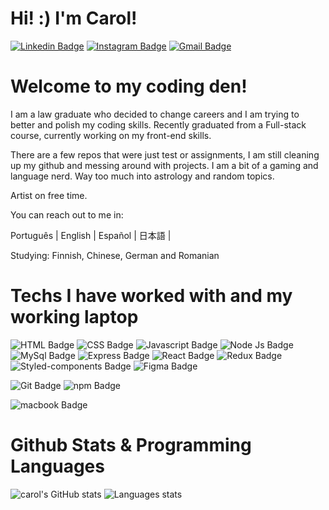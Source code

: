 # Hi! :) I'm Carol!

[![Linkedin Badge](https://img.shields.io/badge/-Working%20Carol-blue?style=flat&logo=Linkedin&logoColor=white&link=https://www.linkedin.com/in/carolina-zischegg-nunes/)](https://www.linkedin.com/in/carolina-zischegg-nunes/)
[![Instagram Badge](https://img.shields.io/badge/-Casual%20Carol-red?style=flat&logo=Instagram&logoColor=white&link=https://www.https://www.instagram.com/carolzisch/)](https://www.instagram.com/carolzisch/)
[![Gmail Badge](https://img.shields.io/badge/-Contact%20me-D14836?style=flat&logo=gmail&logoColor=white&link=mailto:nunes.carolzs@gmail.com)](mailto:nunes.carolzs@gmail.com)




# Welcome to my coding den!

I am a law graduate who decided to change careers and I am trying to better and polish my coding skills. Recently graduated from a Full-stack course, currently working on my front-end skills.

There are a few repos that were just test or assignments, I am still cleaning up my github and messing around with projects.
I am a bit of a gaming and language nerd. Way too much into astrology and random topics.

Artist on free time.

You can reach out to me in:

Português | English | Español | 日本語 |

Studying: Finnish, Chinese, German and Romanian




# Techs I have worked with and my working laptop
![HTML Badge](https://img.shields.io/badge/HTML5-E34F26?style=for-the-badge&logo=html5&logoColor=white)
![CSS Badge](https://img.shields.io/badge/CSS3-1572B6?style=for-the-badge&logo=css3&logoColor=white)
![Javascript Badge](https://img.shields.io/badge/JavaScript-323330?style=for-the-badge&logo=javascript&logoColor=F7DF1E)
![Node Js Badge](https://img.shields.io/badge/Node.js-43853D?style=for-the-badge&logo=node.js&logoColor=white)
![MySql Badge](https://img.shields.io/badge/MySQL-00000F?style=for-the-badge&logo=mysql&logoColor=white)
![Express Badge](https://img.shields.io/badge/Express.js-000000?style=for-the-badge&logo=express&logoColor=white)
![React Badge](https://img.shields.io/badge/React-20232A?style=for-the-badge&logo=react&logoColor=61DAFB)
![Redux Badge](https://img.shields.io/badge/Redux-593D88?style=for-the-badge&logo=redux&logoColor=white)
![Styled-components Badge](https://img.shields.io/badge/styled--components-DB7093?style=for-the-badge&logo=styled-components&logoColor=white)
![Figma Badge](https://img.shields.io/badge/Figma-F24E1E?style=for-the-badge&logo=figma&logoColor=white)

![Git Badge](https://img.shields.io/badge/GIT-E44C30?style=for-the-badge&logo=git&logoColor=white)
![npm Badge](https://img.shields.io/badge/npm-CB3837?style=for-the-badge&logo=npm&logoColor=white)


![macbook Badge](https://img.shields.io/badge/MacBook%20Air%2013-333333?style=for-the-badge&logo=apple&logoColor=white)




# Github Stats & Programming Languages
 ![carol's GitHub stats](https://github-readme-stats.vercel.app/api?username=CarolZNS&count_private=true&theme=blueberry&show_icons=true)
 ![Languages stats](https://github-readme-stats.vercel.app/api/top-langs/?username=CarolZNS&theme=blueberry&show_icons=true&hide_border=true)

